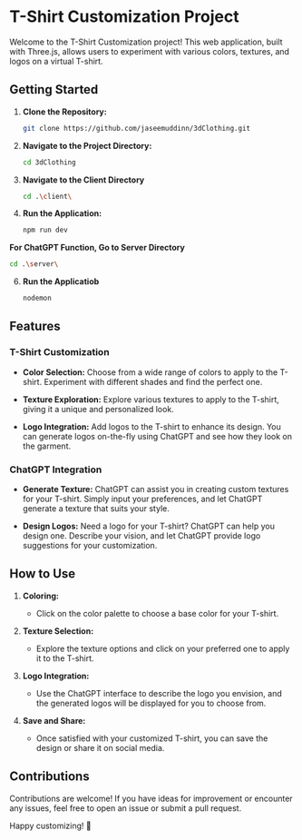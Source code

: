 ﻿# T-Shirt Customization Project

Welcome to the T-Shirt Customization project! This web application, built with Three.js, allows users to experiment with various colors, textures, and logos on a virtual T-shirt.

## Getting Started

1. **Clone the Repository:**
   ```bash
   git clone https://github.com/jaseemuddinn/3dClothing.git
   ```

2. **Navigate to the Project Directory:**
   ```bash
   cd 3dClothing
   ```

4. **Navigate to the Client Directory**
   ```bash
   cd .\client\
   ```

5. **Run the Application:**
   ```bash
   npm run dev
   ```

**For ChatGPT Function, Go to Server Directory**
   ```bash   
   cd .\server\
   ```
6. **Run the Applicatiob**
   ```bash
   nodemon
   ```

## Features

### T-Shirt Customization
- **Color Selection:**
  Choose from a wide range of colors to apply to the T-shirt. Experiment with different shades and find the perfect one.

- **Texture Exploration:**
  Explore various textures to apply to the T-shirt, giving it a unique and personalized look.

- **Logo Integration:**
  Add logos to the T-shirt to enhance its design. You can generate logos on-the-fly using ChatGPT and see how they look on the garment.

### ChatGPT Integration
- **Generate Texture:**
  ChatGPT can assist you in creating custom textures for your T-shirt. Simply input your preferences, and let ChatGPT generate a texture that suits your style.

- **Design Logos:**
  Need a logo for your T-shirt? ChatGPT can help you design one. Describe your vision, and let ChatGPT provide logo suggestions for your customization.

## How to Use

1. **Coloring:**
   - Click on the color palette to choose a base color for your T-shirt.

2. **Texture Selection:**
   - Explore the texture options and click on your preferred one to apply it to the T-shirt.

3. **Logo Integration:**
   - Use the ChatGPT interface to describe the logo you envision, and the generated logos will be displayed for you to choose from.

4. **Save and Share:**
   - Once satisfied with your customized T-shirt, you can save the design or share it on social media.

## Contributions

Contributions are welcome! If you have ideas for improvement or encounter any issues, feel free to open an issue or submit a pull request.

Happy customizing! 🎨
